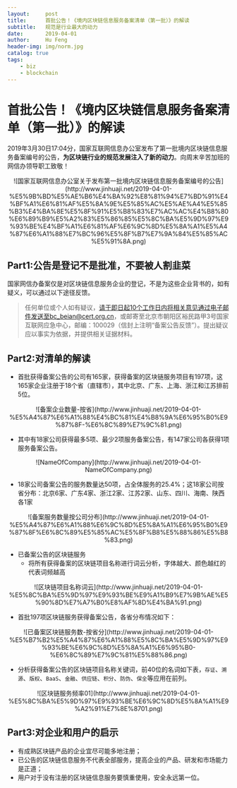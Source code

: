 ```yaml
---
layout:     post
title:      首批公告！《境内区块链信息服务备案清单（第一批）》的解读
subtitle:   规范是行业最大的动力
date:       2019-04-01
author:     Hu Feng
header-img: img/norm.jpg
catalog: true
tags:
    - biz
    - blockchain
---
```


# 首批公告！《境内区块链信息服务备案清单（第一批）》的解读

2019年3月30日17:04分，国家互联网信息办公室发布了第一批境内区块链信息服务备案编号的公告，**为区块链行业的规范发展注入了新的动力**。向周末辛苦加班的网信办领导职工致敬！

<center>![国家互联网信息办公室关于发布第一批境内区块链信息服务备案编号的公告](http://www.jinhuaji.net/2019-04-01-%E5%9B%BD%E5%AE%B6%E4%BA%92%E8%81%94%E7%BD%91%E4%BF%A1%E6%81%AF%E5%8A%9E%E5%85%AC%E5%AE%A4%E5%85%B3%E4%BA%8E%E5%8F%91%E5%B8%83%E7%AC%AC%E4%B8%80%E6%89%B9%E5%A2%83%E5%86%85%E5%8C%BA%E5%9D%97%E9%93%BE%E4%BF%A1%E6%81%AF%E6%9C%8D%E5%8A%A1%E5%A4%87%E6%A1%88%E7%BC%96%E5%8F%B7%E7%9A%84%E5%85%AC%E5%91%8A.png)</center>

## Part1:公告是登记不是批准，不要被人割韭菜

国家网信办备案仅是对区块链信息服务企业的登记，不是为这些企业背书的，如有疑义，可以通过以下途径反馈。

> 任何单位或个人如有疑议，请于即日起10个工作日内将相关意见通过电子邮件发送至bc_beian@cert.org.cn，或邮寄至北京市朝阳区裕民路甲3号国家互联网应急中心，邮编：100029（信封上注明“备案公告反馈”）。提出疑议应以事实为依据，并提供相关证据材料。

## Part2:对清单的解读
- 首批获得备案公告的公司有165家，获得备案的区块链服务项目有197项，这165家企业注册于18个省（直辖市），其中北京、广东、上海、浙江和江苏排前5位。

<center>![备案企业数量-按省](http://www.jinhuaji.net/2019-04-01-%E5%A4%87%E6%A1%88%E4%BC%81%E4%B8%9A%E6%95%B0%E9%87%8F-%E6%8C%89%E7%9C%81.png)</center> 

- 其中有18家公司获得最多5项、最少2项服务备案公告，有147家公司各获得1项服务备案公告。
<center>![NameOfCompany](http://www.jinhuaji.net/2019-04-01-NameOfCompany.png)</center> 

- 18家公司备案公告的服务数量达50项，占全体服务的25.4%；这18家公司按省分布：北京6家、广东4家、浙江2家、江苏2家、山东、四川、海南、陕西各1家
<center>![备案服务数量按公司分布](http://www.jinhuaji.net/2019-04-01-%E5%A4%87%E6%A1%88%E6%9C%8D%E5%8A%A1%E6%95%B0%E9%87%8F%E6%8C%89%E5%85%AC%E5%8F%B8%E5%88%86%E5%B8%83.png)</center> 

- 已备案公告的区块链服务
    - 将所有获得备案的区块链项目名称进行词云分析，字体越大、颜色越红的代表词频越高

<center>![区块链项目名称词云](http://www.jinhuaji.net/2019-04-01-%E5%8C%BA%E5%9D%97%E9%93%BE%E9%A1%B9%E7%9B%AE%E5%90%8D%E7%A7%B0%E8%AF%8D%E4%BA%91.png)</center> 

- 首批197项区块链服务获得备案公告，各省分布情况如下：

<center>![已备案区块链服务数-按省分](http://www.jinhuaji.net/2019-04-01-%E5%B7%B2%E5%A4%87%E6%A1%88%E5%8C%BA%E5%9D%97%E9%93%BE%E6%9C%8D%E5%8A%A1%E6%95%B0-%E6%8C%89%E7%9C%81%E5%88%86.png)</center> 

- 分析获得备案公告的区块链项目名称关键词，前40位的名词如下表，`存证`、`溯源`、`版权`、`BaaS`、`金融`、`供应链`、`积分`、`防伪`、`保全`等应用在前列。

<center>![区块链服务频率01](http://www.jinhuaji.net/2019-04-01-%E5%8C%BA%E5%9D%97%E9%93%BE%E6%9C%8D%E5%8A%A1%E9%A2%91%E7%8E%8701.png)</center> 

## Part3:对企业和用户的启示

- 有成熟区块链产品的企业宜尽可能多地注册；
- 已公告的区块链信息服务不代表全部服务，提高企业的产品、研发和市场能力是正道；
- 用户对于没有注册的区块链信息服务要慎重使用，安全永远第一位。

